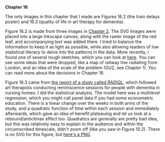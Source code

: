 **Chapter 16**

The only images in this chapter that I made are Figures 16.2 (the train delays poster) and 16.3 (quality of life in art therapy for dementia).

Figure 16.2 is made from three images in [Chapter 2](../chapter02/Ch2.md). The SVG images were placed into a large Inkscape canvas, along with the raster image of the red leaf, and accompanying text was added there. I tried to balance the information to keep it as light as possible, while also allowing readers of low statistical literacy to delve into the patterns in the data. More recently, I found one of several rough sketches, which you can look at [here](salvaged-poster-sketch.jpg). You can see some ideas that were dropped, like a map of railway line radiating from London, and an idea of the scale of the problem (GU2, see Chapter 1). You can read more about the decisions in Chapter 16.

Figure 16.3 came from [the report of a study called RADIQL](http://www.age-exchange.org.uk/what-we-do/inspired-caring/radiql/), which followed art therapists conducting reminiscence sessions for people with dementia in nursing homes. I did the statistical analysis. The model here was a multilevel regression, which you might call panel data if you had some econometric education. There is a linear change over the weeks in both arms of the study, and a quadratic function of time within each session and immediately afterwards, which gave an idea of benefit plateauing and let us look at a rebound/anticlimax effect too. Quadratics are generally are pretty bad idea, but this was relatively easy to explain to the audience and within the circumscribed timescale, didn't zoom off (like you saw in Figure 10.2). There is no SVG for this figure, but [here's a PNG](17-radiql.png).
